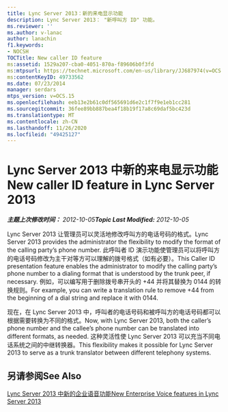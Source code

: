 ```yaml
---
title: Lync Server 2013：新的来电显示功能
description: Lync Server 2013： "新呼叫方 ID" 功能。
ms.reviewer: ''
ms.author: v-lanac
author: lanachin
f1.keywords:
- NOCSH
TOCTitle: New caller ID feature
ms:assetid: 1529a207-cba0-4051-870a-f89606b0f3fd
ms:mtpsurl: https://technet.microsoft.com/en-us/library/JJ687974(v=OCS.15)
ms:contentKeyID: 49733562
ms.date: 07/23/2014
manager: serdars
mtps_version: v=OCS.15
ms.openlocfilehash: eeb13e2b61c0df565691d6e2c1f7f9e1eb1cc281
ms.sourcegitcommit: 36fee89bb887bea4f18b19f17a8c69daf5bc423d
ms.translationtype: MT
ms.contentlocale: zh-CN
ms.lasthandoff: 11/26/2020
ms.locfileid: "49425127"
---
```

# <a name="new-caller-id-feature-in-lync-server-2013"></a><span data-ttu-id="cd14c-103">Lync Server 2013 中新的来电显示功能</span><span class="sxs-lookup"><span data-stu-id="cd14c-103">New caller ID feature in Lync Server 2013</span></span>

<div data-xmlns="http://www.w3.org/1999/xhtml">

<div class="topic" data-xmlns="http://www.w3.org/1999/xhtml" data-msxsl="urn:schemas-microsoft-com:xslt" data-cs="https://msdn.microsoft.com/">

<div data-asp="https://msdn2.microsoft.com/asp">



</div>

<div id="mainSection">

<div id="mainBody"><span data-ttu-id="cd14c-104">

<span> </span></span><span class="sxs-lookup"><span data-stu-id="cd14c-104">

<span> </span></span></span>

<span data-ttu-id="cd14c-105">_**主题上次修改时间：** 2012-10-05_</span><span class="sxs-lookup"><span data-stu-id="cd14c-105">_**Topic Last Modified:** 2012-10-05_</span></span>

<span data-ttu-id="cd14c-106">Lync Server 2013 让管理员可以灵活地修改呼叫方的电话号码的格式。</span><span class="sxs-lookup"><span data-stu-id="cd14c-106">Lync Server 2013 provides the administrator the flexibility to modify the format of the calling party’s phone number.</span></span> <span data-ttu-id="cd14c-107">此呼叫者 ID 演示功能使管理员可以将呼叫方的电话号码修改为主干对等方可以理解的拨号格式（如有必要）。</span><span class="sxs-lookup"><span data-stu-id="cd14c-107">This Caller ID presentation feature enables the administrator to modify the calling party’s phone number to a dialing format that is understood by the trunk peer, if necessary.</span></span> <span data-ttu-id="cd14c-108">例如，可以编写用于删除拨号串开头的 +44 并将其替换为 0144 的转换规则。</span><span class="sxs-lookup"><span data-stu-id="cd14c-108">For example, you can write a translation rule to remove +44 from the beginning of a dial string and replace it with 0144.</span></span>

<span data-ttu-id="cd14c-109">现在，在 Lync Server 2013 中，呼叫者的电话号码和被呼叫方的电话号码都可以根据需要转换为不同的格式。</span><span class="sxs-lookup"><span data-stu-id="cd14c-109">Now, with Lync Server 2013, both the caller’s phone number and the callee’s phone number can be translated into different formats, as needed.</span></span> <span data-ttu-id="cd14c-110">这种灵活性使 Lync Server 2013 可以充当不同电话系统之间的中继转换器。</span><span class="sxs-lookup"><span data-stu-id="cd14c-110">This flexibility makes it possible for Lync Server 2013 to serve as a trunk translator between different telephony systems.</span></span>

<div>

## <a name="see-also"></a><span data-ttu-id="cd14c-111">另请参阅</span><span class="sxs-lookup"><span data-stu-id="cd14c-111">See Also</span></span>


[<span data-ttu-id="cd14c-112">Lync Server 2013 中新的企业语音功能</span><span class="sxs-lookup"><span data-stu-id="cd14c-112">New Enterprise Voice features in Lync Server 2013</span></span>](lync-server-2013-new-enterprise-voice-features.md)  
  

<span data-ttu-id="cd14c-113"></div>

</div>

<span> </span>

</div>

</div>

</span><span class="sxs-lookup"><span data-stu-id="cd14c-113"></div>

</div>

<span> </span>

</div>

</div>

</span></span></div>

